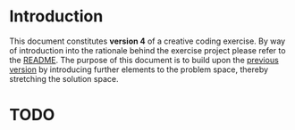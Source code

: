 # Introduction

This document constitutes **version 4** of a creative coding exercise.  By way of introduction into the rationale behind the exercise project please refer to the [README](README.md).  The purpose of this document is to build upon the [previous version](v3.md) by introducing further elements to the problem space, thereby stretching the solution space. 

# TODO